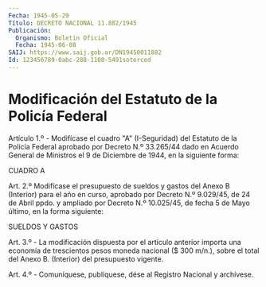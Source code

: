 ```yaml
---
Fecha: 1945-05-29
Título: DECRETO NACIONAL 11.882/1945
Publicación:
  Organismo: Boletín Oficial
  Fecha: 1945-06-08
SAIJ: https://www.saij.gob.ar/DN19450011882
Id: 123456789-0abc-288-1100-5491soterced
---
```

# Modificación del Estatuto de la Policía Federal

<a id="1"></a>
Artículo 1.º - Modifícase el cuadro "A" (I-Seguridad) del Estatuto de la Policía Federal aprobado por Decreto N.º 33.265/44 dado en Acuerdo General de Ministros el 9 de Diciembre de 1944, en la siguiente forma:

CUADRO A

<a id="2"></a>
Art. 2.º Modifícase el presupuesto de sueldos y gastos del Anexo B (Interior) para el año en curso, aprobado por Decreto N.º 9.029/45, de 24 de Abril ppdo. y ampliado por Decreto N.º 10.025/45, de fecha 5 de Mayo último, en la forma siguiente:

SUELDOS Y GASTOS

<a id="3"></a>
Art. 3.º - La modificación dispuesta por el artículo anterior importa una economía de trescientos pesos moneda nacional ($ 300 m/n.), sobre el total del Anexo B. (Interior) del presupuesto vigente.

<a id="4"></a>
Art. 4.º - Comuníquese, publíquese, dése al Registro Nacional y archívese.